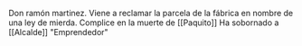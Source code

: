 Don ramón martinez.
Viene a reclamar la parcela de la fábrica en nombre de una ley de mierda.
Complice en la muerte de [[Paquito]]
Ha sobornado a [[Alcalde]]
"Emprendedor"